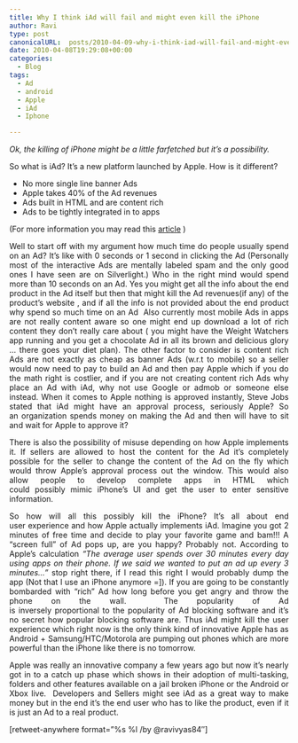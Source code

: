 ```yaml
---
title: Why I think iAd will fail and might even kill the iPhone
author: Ravi
type: post
canonicalURL:  posts/2010-04-09-why-i-think-iad-will-fail-and-might-even-kill-the-iphone.html
date: 2010-04-08T19:29:08+00:00
categories:
  - Blog
tags:
  - Ad
  - android
  - Apple
  - iAd
  - Iphone

---
```

<p style="text-align: justify;">
  <em>Ok, the killing of iPhone might be a little farfetched but it’s a possibility.</em>
</p>

<p style="text-align: justify;">
  So what is iAd? It’s a new platform launched by Apple. How is it different?
</p>

<ul style="text-align: justify;">
  <li>
    No more single line banner Ads
  </li>
  <li>
    Apple takes 40% of the Ad revenues
  </li>
  <li>
    Ads built in HTML and are content rich
  </li>
  <li>
    Ads to be tightly integrated in to apps
  </li>
</ul>

<p style="text-align: justify;">
  (For more information you may read this <a title="Apples iphone os 4-event @ Engadget" href="http://www.engadget.com/2010/04/08/live-from-apples-iphone-os-4-event/" target="_blank">article</a> )
</p>

<p style="text-align: justify;">
  Well to start off with my argument how much time do people usually spend on an Ad? It’s like with 0 seconds or 1 second in clicking the Ad (Personally most of the interactive Ads are mentally labeled spam and the only good ones I have seen are on Silverlight.) Who in the right mind would spend more than 10 seconds on an Ad. Yes you might get all the info about the end product in the Ad itself but then that might kill the Ad revenues(if any) of the product&#8217;s website , and if all the info is not provided about the end product why spend so much time on an Ad  Also currently most mobile Ads in apps are not really content aware so one might end up download a lot of rich content they don&#8217;t really care about ( you might have the Weight Watchers app running and you get a chocolate Ad in all its brown and delicious glory &#8230; there goes your diet plan). The other factor to consider is content rich Ads are not exactly as cheap as banner Ads (w.r.t to mobile) so a seller would now need to pay to build an Ad and then pay Apple which if you do the math right is costlier, and if you are not creating content rich Ads why place an Ad with iAd, why not use Google or admob or someone else instead. When it comes to Apple nothing is approved instantly, Steve Jobs stated that iAd might have an approval process, seriously Apple? So an organization spends money on making the Ad and then will have to sit and wait for Apple to approve it?
</p>

<p style="text-align: justify;">
  There is also the possibility of misuse depending on how Apple implements it. If sellers are allowed to host the content for the Ad it’s completely possible for the seller to change the content of the Ad on the fly which would throw Apple&#8217;s approval process out the window. This would also allow people to develop complete apps in HTML which could possibly mimic iPhone&#8217;s UI and get the user to enter sensitive information.
</p>

<p style="text-align: justify;">
  So how will all this possibly kill the iPhone? It’s all about end user experience and how Apple actually implements iAd. Imagine you got 2 minutes of free time and decide to play your favorite game and bam!!! A &#8220;screen full&#8221; of Ad pops up, are you happy? Probably not. According to Apple&#8217;s calculation <em>&#8220;The average user spends over 30 minutes every day using apps on their phone. If we said we wanted to put an ad up every 3 minutes&#8230;” </em>stop right there, if I read this right I would probably dump the app (Not that I use an iPhone anymore =]). If you are going to be constantly bombarded with &#8220;rich&#8221; Ad how long before you get angry and throw the phone on the wall.  The popularity of Ad is inversely proportional to the popularity of Ad blocking software and it’s no secret how popular blocking software are. Thus iAd might kill the user experience which right now is the only think kind of innovative Apple has as Android + Samsung/HTC/Motorola are pumping out phones which are more powerful than the iPhone like there is no tomorrow.
</p>

<p style="text-align: justify;">
  Apple was really an innovative company a few years ago but now it’s nearly got in to a catch up phase which shows in their adoption of multi-tasking, folders and other features available on a jail broken iPhone or the Android or Xbox live.  Developers and Sellers might see iAd as a great way to make money but in the end it’s the end user who has to like the product, even if it is just an Ad to a real product.
</p>

<p style="text-align: justify;">
  <p>
    [retweet-anywhere format=&#8221;%s %l /by @ravivyas84&#8243;]
  </p>